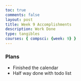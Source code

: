 ```yaml
---
toc: true
comments: false
layout: post
title: Week 9 Accomplishments
description: Work Done
type: tangibles
courses: { compsci: {week: 9} }
---
```


### Plans
- Finished the calendar
- Half way done with todo list

